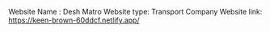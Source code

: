 Website Name : Desh Matro
Website type: Transport Company
Website link: https://keen-brown-60ddcf.netlify.app/